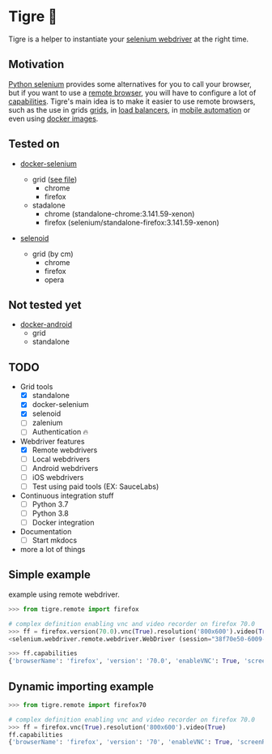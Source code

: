 # Tigre  :tiger:

Tigre is a helper to instantiate your [selenium webdriver](https://selenium.dev/documentation/en/webdriver/) at the right time.

## Motivation

[Python selenium](https://selenium-python.readthedocs.io) provides some alternatives for you to call your browser, but if you want to use a [remote browser](https://selenium-python.readthedocs.io/getting-started.html#selenium-remote-webdriver),  you will have to configure a lot of [capabilities](https://selenium-python.readthedocs.io/api.html#desired-capabilities). Tigre's main idea is to make it easier to use remote browsers, such as the use in grids [grids](https://selenium.dev/documentation/en/grid/), in [load balancers](https://aerokube.com/ggr/latest/), in [mobile automation](https://pypi.org/project/Appium-Python-Client/) or even using [docker images](https://aerokube.com/selenoid/).


## Tested on

- [docker-selenium](https://github.com/SeleniumHQ/docker-selenium)
  - grid ([see file](./docker_test_images))
    - chrome
    - firefox
  - stadalone
    - chrome (standalone-chrome:3.141.59-xenon)
    - firefox (selenium/standalone-firefox:3.141.59-xenon)

- [selenoid](https://aerokube.com/selenoid/latest/)
  - grid (by cm)
    - chrome
    - firefox
    - opera


## Not tested yet
- [docker-android](https://github.com/budtmo/docker-android)
  - grid
  - standalone


## TODO

- Grid tools
  - [x] standalone
  - [x] docker-selenium
  - [x] selenoid
  - [ ] zalenium
  - [ ] Authentication :fire:

- Webdriver features
  - [x] Remote webdrivers
  - [ ] Local webdrivers
  - [ ] Android webdrivers
  - [ ] iOS webdrivers
  - [ ] Test using paid tools (EX: SauceLabs)

- Continuous integration stuff
  - [ ] Python 3.7
  - [ ] Python 3.8
  - [ ] Docker integration

- Documentation
  - [ ] Start mkdocs

- more a lot of things

## Simple example

example using remote webdriver.

```python
>>> from tigre.remote import firefox

# complex definition enabling vnc and video recorder on firefox 70.0
>>> ff = firefox.version(70.0).vnc(True).resolution('800x600').video(True).build()
<selenium.webdriver.remote.webdriver.WebDriver (session="38f70e50-6009-4623-8969-34a9331ebf0a")>

>>> ff.capabilities
{'browserName': 'firefox', 'version': '70.0', 'enableVNC': True, 'screenResolution': '800x600', 'enableVideo': True}
```

## Dynamic importing example
```python
>>> from tigre.remote import firefox70

# complex definition enabling vnc and video recorder on firefox 70.0
>>> ff = firefox.vnc(True).resolution('800x600').video(True)
ff.capabilities
{'browserName': 'firefox', 'version': '70', 'enableVNC': True, 'screenResolution': '800x600', 'enableVideo': True}
```
